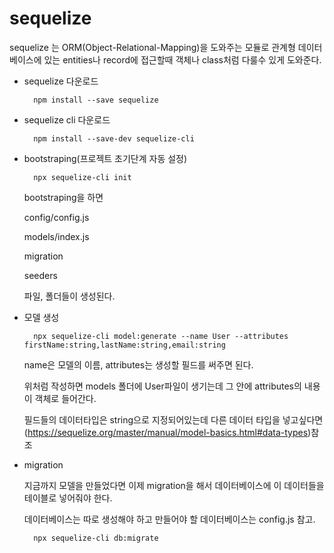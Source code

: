 # sequelize 

sequelize 는 ORM(Object-Relational-Mapping)을 도와주는 모듈로 관계형 데이터베이스에 있는 entities나 record에 접근할때 객체나 class처럼 다룰수 있게 도와준다.

* sequelize 다운로드

        npm install --save sequelize

* sequelize cli 다운로드

        npm install --save-dev sequelize-cli

* bootstraping(프로젝트 초기단계 자동 설정)

        npx sequelize-cli init

    bootstraping을 하면 
    
    config/config.js

    models/index.js

    migration

    seeders

    파일, 폴더들이 생성된다. 

* 모델 생성

        npx sequelize-cli model:generate --name User --attributes firstName:string,lastName:string,email:string

    name은 모델의 이름, attributes는 생성할 필드를 써주면 된다. 

    위처럼 작성하면 models 폴더에 User파일이 생기는데 그 안에 attributes의 내용이 객체로 들어간다. 

    필드들의 데이터타입은 string으로 지정되어있는데 다른 데이터 타입을 넣고싶다면 (https://sequelize.org/master/manual/model-basics.html#data-types)참조

* migration

    지금까지 모델을 만들었다면 이제 migration을 해서 데이터베이스에 이 데이터들을 테이블로 넣어줘야 한다. 

    데이터베이스는 따로 생성해야 하고 만들어야 할 데이터베이스는 config.js 참고.

        npx sequelize-cli db:migrate

